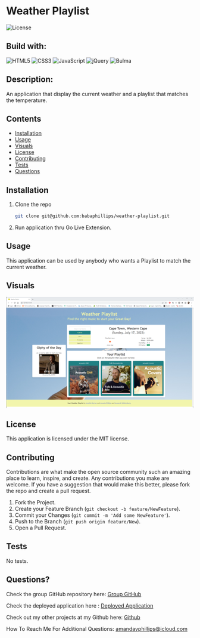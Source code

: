 # Weather Playlist

![License](https://img.shields.io/badge/License-MIT-lightblue.svg)

## Build with:

![HTML5](https://img.shields.io/badge/html5-%23E34F26.svg?style=for-the-badge&logo=html5&logoColor=white)
![CSS3](https://img.shields.io/badge/css3-%231572B6.svg?style=for-the-badge&logo=css3&logoColor=white)
![JavaScript](https://img.shields.io/badge/javascript-%23323330.svg?style=for-the-badge&logo=javascript&logoColor=%23F7DF1E)
![jQuery](https://img.shields.io/badge/jquery-%230769AD.svg?style=for-the-badge&logo=jquery&logoColor=white)
![Bulma](https://img.shields.io/badge/bulma-00D0B1?style=for-the-badge&logo=bulma&logoColor=white)

## Description:

An application that display the current weather and a playlist that matches the temperature.

## Contents

- [Installation](#installation)
- [Usage](#usage)
- [Visuals](#visuals)
- [License](#license)
- [Contributing](#contributing)
- [Tests](#tests)
- [Questions](#questions)

## Installation

1. Clone the repo
   ```sh
   git clone git@github.com:babaphillips/weather-playlist.git
   ```
2. Run application thru Go Live Extension.

## Usage

This application can be used by anybody who wants a Playlist to match the current weather.

## Visuals

![MockUp](images/Weather-playlistfinalscreenshot.png)

## License

This application is licensed under the MIT license.

## Contributing

Contributions are what make the open source community such an amazing place to learn, inspire, and create. Any contributions you make are welcome. If you have a suggestion that would make this better, please fork the repo and create a pull request.

1. Fork the Project.
2. Create your Feature Branch (`git checkout -b feature/NewFeature`).
3. Commit your Changes (`git commit -m 'Add some NewFeature'`).
4. Push to the Branch (`git push origin feature/New`).
5. Open a Pull Request.

## Tests

No tests.

## Questions?

Check the group GitHub repository here: [Group GitHub](https://github.com/JenniferByrnes/weather-playlist)

Check the deployed application here : [Deployed Application](https://babaphillips.github.io/weather-playlist/)

Check out my other projects at my Github here: [Github](https://github.com/babaphillips)

How To Reach Me For Additional Questions: amandavphillips@icloud.com
